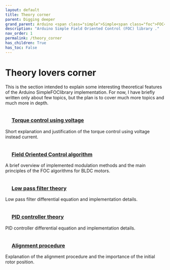 ```yaml
---
layout: default
title: Theory corner
parent: Digging deeper
grand_parent: Arduino <span class="simple">Simple<span class="foc">FOC</span>library</span>
description: "Arduino Simple Field Oriented Control (FOC) library ."
nav_order: 1
permalink: /theory_corner
has_children: True
has_toc: False
---
```


# Theory lovers corner

This is the section intended to explain some interesting theoretical features of the Arduino <span class="simple">Simple<span class="foc">FOC</span>library</span> implementation. For now, I have briefly written only about few topics, but the plan is to cover much more topics and much more in depth.


<div style="display:grid; width:100%">
    <div >
        <a href="voltage_torque_control">
            <h3 style="color:inherit"> <i class="fa fa-lg fa-graduation-cap" style="padding:10px"></i> Torque control using voltage</h3>
        </a>
        <p> Short explanation and justification of the torque control using voltage instead current. </p>
    </div>
    <div>
        <a href="foc_theory">
            <h3 style="color:inherit"> <i class="fa fa-lg fa-graduation-cap" style="padding:10px"></i> Field Oriented Control algorithm</h3>
        </a>
        <p> A brief overview of implemented modulation methods and the main principles of the FOC algorithms for BLDC motors.</p>
    </div>
    <div>
        <a href="low_pass_filter">
            <h3 style="color:inherit"> <i class="fa fa-lg fa-graduation-cap" style="padding:10px"></i> Low pass filter theory</h3>
        </a>
        <p> Low pass filter differential equation and implementation details.</p>
    </div>
    <div>
        <a href="pi_controller">
            <h3 style="color:inherit"> <i class="fa fa-lg fa-graduation-cap" style="padding:10px"></i> PID controller theory</h3>
        </a>
        <p> PID controller differential equation and implementation details.</p>
    </div>
    <div>
        <a href="alignment_procedure">
            <h3 style="color:inherit"> <i class="fa fa-lg fa-graduation-cap" style="padding:10px"></i> Alignment procedure</h3>
        </a>
        <p> Explanation of the alignment procedure and the importance of the initial rotor position.</p>
    </div>
<div>
